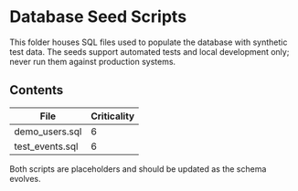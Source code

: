 # Database Seed Scripts

This folder houses SQL files used to populate the database with synthetic test data. The seeds support automated tests and local development only; never run them against production systems.

## Contents

| File | Criticality |
| --- | --- |
| demo_users.sql | 6 |
| test_events.sql | 6 |

Both scripts are placeholders and should be updated as the schema evolves.
